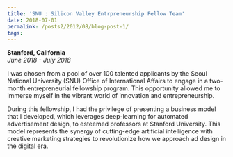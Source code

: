 ```yaml
---
title: 'SNU : Silicon Valley Entrpreneurship Fellow Team'
date: 2018-07-01
permalink: /posts2/2012/08/blog-post-1/
tags:
---
```


<b>Stanford, California</b><br><i>June 2018 - July 2018</i>

 I was chosen from a pool of over 100 talented applicants by the Seoul National University (SNU) Office of International Affairs to engage in a two-month entrepreneurial fellowship program. This opportunity allowed me to immerse myself in the vibrant world of innovation and entrepreneurship.

During this fellowship, I had the privilege of presenting a business model that I developed, which leverages deep-learning for automated advertisement design, to esteemed professors at Stanford University. This model represents the synergy of cutting-edge artificial intelligence with creative marketing strategies to revolutionize how we approach ad design in the digital era.